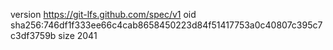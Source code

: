 version https://git-lfs.github.com/spec/v1
oid sha256:746df1f333ee66c4cab8658450223d84f51417753a0c40807c395c7c3df3759b
size 2041
